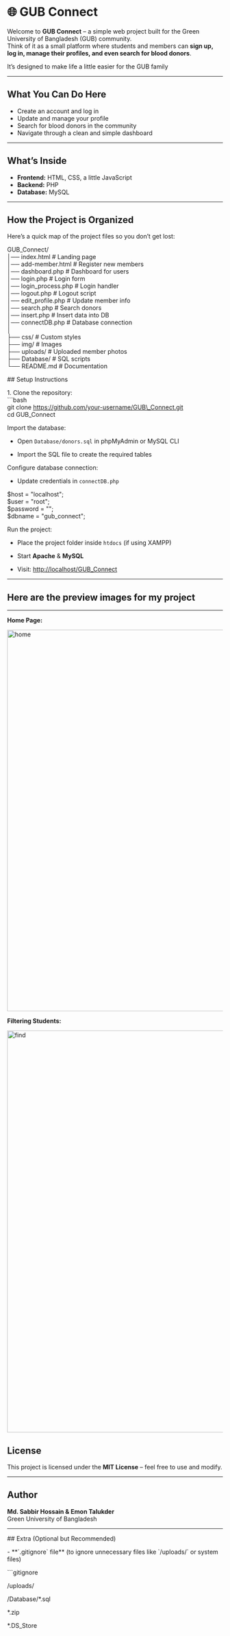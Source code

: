 # **🌐 GUB Connect**

Welcome to **GUB Connect**  – a simple web project built for the Green University of Bangladesh (GUB) community.  
Think of it as a small platform where students and members can **sign up, log in, manage their profiles, and even search for blood donors**.

It’s designed to make life a little easier for the GUB family 

---

## **What You Can Do Here**

* Create an account and log in   
* Update and manage your profile   
* Search for blood donors in the community   
* Navigate through a clean and simple dashboard 

---

## **What’s Inside**

* **Frontend:** HTML, CSS, a little JavaScript  
* **Backend:** PHP  
* **Database:** MySQL

---

## **How the Project is Organized**

Here’s a quick map of the project files so you don’t get lost:

GUB\_Connect/  
 │── index.html \# Landing page  
 │── add-member.html \# Register new members  
 │── dashboard.php \# Dashboard for users  
 │── login.php \# Login form  
 │── login\_process.php \# Login handler  
 │── logout.php \# Logout script  
 │── edit\_profile.php \# Update member info  
 │── search.php \# Search donors  
 │── insert.php \# Insert data into DB  
 │── connectDB.php \# Database connection  
 │  
 ├── css/ \# Custom styles  
 ├── img/ \# Images  
 ├── uploads/ \# Uploaded member photos  
 ├── Database/ \# SQL scripts  
 └── README.md \# Documentation

\#\#  Setup Instructions

1\. Clone the repository:  
   \`\`\`bash  
   git clone https://github.com/your-username/GUB\_Connect.git  
   cd GUB\_Connect

Import the database:

* Open `Database/donors.sql` in phpMyAdmin or MySQL CLI

* Import the SQL file to create the required tables

Configure database connection:

* Update credentials in `connectDB.php`

$host \= "localhost";  
$user \= "root";  
$password \= "";  
$dbname \= "gub\_connect";

Run the project:

* Place the project folder inside `htdocs` (if using XAMPP)

* Start **Apache** & **MySQL**

* Visit: [http://localhost/GUB\_Connect](http://localhost/GUB_Connect)

---

## **Here are the preview images for my project**

---

**Home Page:**

<img width="1833" height="890" alt="home" src="https://github.com/user-attachments/assets/9c726151-c3b0-45a0-b458-fbf0f6db89a2" />

**Filtering Students:**

<img width="1750" height="938" alt="find" src="https://github.com/user-attachments/assets/3cb4e6a4-2fc4-4c1c-96bb-9c48da73bdf8" />

## **License**

This project is licensed under the **MIT License** – feel free to use and modify.

---

## **Author**

**Md. Sabbir Hossain & Emon Talukder**  
Green University of Bangladesh

---

\#\# Extra (Optional but Recommended)

\- \*\*\`.gitignore\` file\*\* (to ignore unnecessary files like \`/uploads/\` or system files)

   \`\`\`gitignore

   /uploads/

   /Database/\*.sql

   \*.zip

   \*.DS\_Store



   

